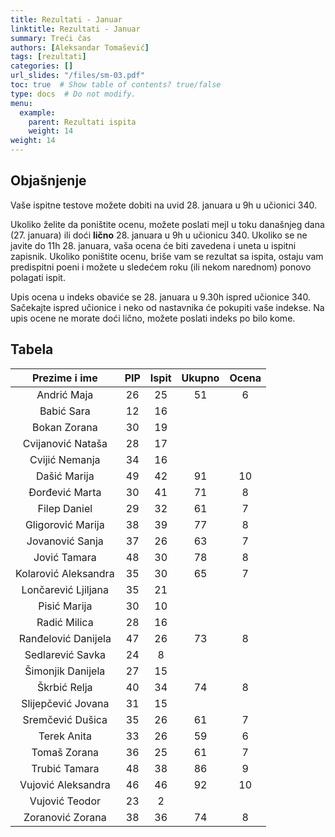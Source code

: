 ```yaml
---
title: Rezultati - Januar
linktitle: Rezultati - Januar
summary: Treći čas
authors: [Aleksandar Tomašević]
tags: [rezultati]
categories: []
url_slides: "/files/sm-03.pdf"
toc: true  # Show table of contents? true/false
type: docs  # Do not modify.
menu:
  example:
    parent: Rezultati ispita
    weight: 14
weight: 14
---
```


## Objašnjenje

Vaše ispitne testove možete dobiti na uvid 28. januara u 9h u učionici 340.

Ukoliko želite da poništite ocenu, možete poslati mejl u toku današnjeg dana (27. januara) ili doći **lično** 28. januara u 9h u učionicu 340. Ukoliko se ne javite do 11h 28. januara, vaša ocena će biti zavedena i uneta u ispitni zapisnik. Ukoliko poništite ocenu, briše vam se rezultat sa ispita, ostaju vam predispitni poeni i možete u sledećem roku (ili nekom narednom) ponovo polagati ispit. 

Upis ocena u indeks obaviće se 28. januara u 9.30h ispred učionice 340. Sačekajte ispred učionice i neko od nastavnika će pokupiti vaše indekse. Na upis ocene ne morate doći lično, možete poslati indeks po bilo kome.

## Tabela

|     Prezime i ime    	| PIP 	| Ispit 	| Ukupno 	| Ocena 	|
|:--------------------:	|:---:	|:-----:	|:------:	|:-----:	|
|      Andrić Maja     	|  26 	|   25  	|   51   	|   6   	|
|      Babić Sara      	|  12 	|   16  	|        	|       	|
|     Bokan Zorana     	|  30 	|   19  	|        	|       	|
|   Cvijanović Nataša  	|  28 	|   17  	|        	|       	|
|    Cvijić Nemanja    	|  34 	|   16  	|        	|       	|
|     Dašić Marija     	|  49 	|   42  	|   91   	|   10  	|
|    Đorđević Marta    	|  30 	|   41  	|   71   	|   8   	|
|     Filep Daniel     	|  29 	|   32  	|   61   	|   7   	|
|   Gligorović Marija  	|  38 	|   39  	|   77   	|   8   	|
|    Jovanović Sanja   	|  37 	|   26  	|   63   	|   7   	|
|     Jović Tamara     	|  48 	|   30  	|   78   	|   8   	|
| Kolarović Aleksandra 	|  35 	|   30  	|   65   	|   7   	|
|  Lončarević Ljiljana 	|  35 	|   21  	|        	|       	|
|     Pisić Marija     	|  30 	|   10  	|        	|       	|
|     Radić Milica     	|  28 	|   16  	|        	|       	|
|  Ranđelović Danijela 	|  47 	|   26  	|   73   	|   8   	|
|   Sedlarević Savka   	|  24 	|   8   	|        	|       	|
|   Šimonjik Danijela  	|  27 	|   15  	|        	|       	|
|     Škrbić Relja     	|  40 	|   34  	|   74   	|   8   	|
|  Slijepčević Jovana  	|  31 	|   15  	|        	|       	|
|   Sremčević Dušica   	|  35 	|   26  	|   61   	|   7   	|
|      Terek Anita     	|  33 	|   26  	|   59   	|   6   	|
|     Tomaš Zorana     	|  36 	|   25  	|   61   	|   7   	|
|     Trubić Tamara    	|  48 	|   38  	|   86   	|   9   	|
|  Vujović Aleksandra  	|  46 	|   46  	|   92   	|   10  	|
|    Vujović Teodor    	|  23 	|   2   	|        	|       	|
|   Zoranović Zorana   	|  38 	|   36  	|   74   	|   8   	|